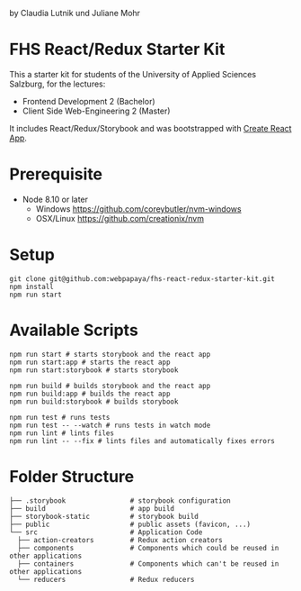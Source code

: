 by Claudia Lutnik und Juliane Mohr

# FHS React/Redux Starter Kit

This a starter kit for students of the University of Applied Sciences Salzburg, for the lectures:

- Frontend Development 2 (Bachelor)
- Client Side Web-Engineering 2 (Master)

It includes React/Redux/Storybook and was bootstrapped with [Create React App](https://github.com/facebook/create-react-app).

# Prerequisite

- Node 8.10 or later
  - Windows https://github.com/coreybutler/nvm-windows
  - OSX/Linux https://github.com/creationix/nvm

# Setup

```
git clone git@github.com:webpapaya/fhs-react-redux-starter-kit.git
npm install
npm run start
```

# Available Scripts

```
npm run start # starts storybook and the react app
npm run start:app # starts the react app
npm run start:storybook # starts storybook

npm run build # builds storybook and the react app
npm run build:app # builds the react app
npm run build:storybook # builds storybook

npm run test # runs tests
npm run test -- --watch # runs tests in watch mode
npm run lint # lints files
npm run lint -- --fix # lints files and automatically fixes errors
```

# Folder Structure

```
├── .storybook                # storybook configuration
├── build                     # app build
├── storybook-static          # storybook build
├── public                    # public assets (favicon, ...)
└── src                       # Application Code
  ├── action-creators         # Redux action creators
  ├── components              # Components which could be reused in other applications
  ├── containers              # Components which can't be reused in other applications
  └── reducers                # Redux reducers
```
